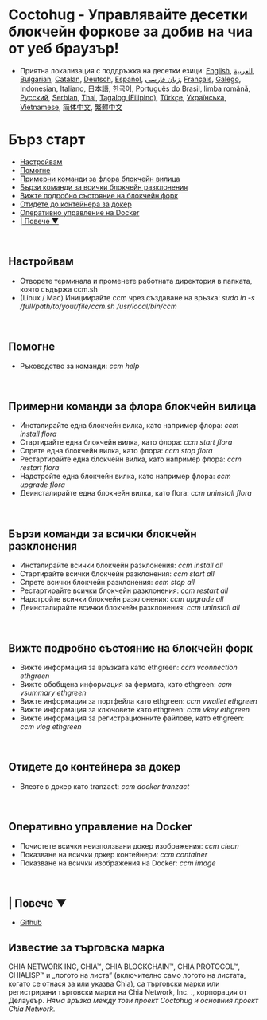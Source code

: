 # Coctohug - Управлявайте десетки блокчейн форкове за добив на чиа от уеб браузър!
- Приятна локализация с поддръжка на десетки езици: [English](./ccm_en.md), [العربية](./ccm_ar.md), [Bulgarian](./ccm_bg.md), [Catalan](./ccm_ca.md), [Deutsch](./ccm_de.md), [Español](./ccm_es.md), [زبان فارسی](./ccm_fa.md), [Français](./ccm_fr.md), [Galego](./ccm_gl.md), [Indonesian](./ccm_id.md), [Italiano](./ccm_it.md), [日本語](./ccm_ja.md), [한국어](./ccm_ko.md), [Português do Brasil](./ccm_pt.md), [limba română](./ccm_ro.md), [Русский](./ccm_ru.md), [Serbian](./ccm_sr.md), [Thai](./ccm_th.md), [Tagalog (Filipino)](./ccm_tl.md), [Türkçe](./ccm_tr.md), [Українська](./ccm_uk.md), [Vietnamese](./ccm_vi.md), [简体中文](./ccm_zh-CN.md), [繁體中文](./ccm_zh-TW.md)


# Бърз старт
  - [Настройвам](#ccm-setup)
  - [Помогне](#ccm-help)
  - [Примерни команди за флора блокчейн вилица](#ccm-sample)
  - [Бързи команди за всички блокчейн разклонения](#ccm-all)
  - [Вижте подробно състояние на блокчейн форк](#ccm-view)
  - [Отидете до контейнера за докер](#ccm-docker)
  - [Оперативно управление на Docker](#ccm-docker-manage)
  - [| Повече ▼](#ccm-more)
  

<p id="ccm-setup">&nbsp;</p>

## Настройвам
- Отворете терминала и променете работната директория в папката, която съдържа ccm.sh
- (Linux / Mac) Инициирайте ccm чрез създаване на връзка: <i>sudo ln -s /full/path/to/your/file/ccm.sh /usr/local/bin/ccm</i>


<p id="ccm-help">&nbsp;</p>

## Помогне
- Ръководство за команди: <i>ccm help</i>


<p id="ccm-sample">&nbsp;</p>

## Примерни команди за флора блокчейн вилица
- Инсталирайте една блокчейн вилка, като например флора: <i>ccm install flora</i>
- Стартирайте една блокчейн вилка, като флора: <i>ccm start flora</i>
- Спрете една блокчейн вилка, като флора: <i>ccm stop flora</i>
- Рестартирайте една блокчейн вилка, като например флора: <i>ccm restart flora</i>
- Надстройте една блокчейн вилка, като например флора: <i>ccm upgrade flora</i>
- Деинсталирайте една блокчейн вилка, като flora: <i>ccm uninstall flora</i>


<p id="ccm-all">&nbsp;</p>

## Бързи команди за всички блокчейн разклонения
- Инсталирайте всички блокчейн разклонения: <i>ccm install all</i>
- Стартирайте всички блокчейн разклонения: <i>ccm start all</i>
- Спрете всички блокчейн разклонения: <i>ccm stop all</i>
- Рестартирайте всички блокчейн разклонения: <i>ccm restart all</i>
- Надстройте всички блокчейн разклонения: <i>ccm upgrade all</i>
- Деинсталирайте всички блокчейн разклонения: <i>ccm uninstall all</i>


<p id="ccm-view">&nbsp;</p>

## Вижте подробно състояние на блокчейн форк
- Вижте информация за връзката като ethgreen: <i>ccm vconnection ethgreen</i>
- Вижте обобщена информация за фермата, като ethgreen: <i>ccm vsummary ethgreen</i>
- Вижте информация за портфейла като ethgreen: <i>ccm vwallet ethgreen</i>
- Вижте информация за ключовете като ethgreen: <i>ccm vkey ethgreen</i>
- Вижте информация за регистрационните файлове, като ethgreen: <i>ccm vlog ethgreen</i>


<p id="ccm-docker">&nbsp;</p>

## Отидете до контейнера за докер
- Влезте в докер като tranzact: <i>ccm docker tranzact</i>


<p id="ccm-docker-manage">&nbsp;</p>

## Оперативно управление на Docker
- Почистете всички неизползвани докер изображения: <i>ccm clean</i>
- Показване на всички докер контейнери: <i>ccm container</i>
- Показване на всички изображения на Docker: <i>ccm image</i>


<p id="ccm-more">&nbsp;</p>

## | Повече ▼
- [Github](https://github.com/raingggg/coctohug-manager)

## Известие за търговска марка
CHIA NETWORK INC, CHIA™, CHIA BLOCKCHAIN™, CHIA PROTOCOL™, CHIALISP™ и „логото на листа“ (включително само логото на листата, когато се отнася за или указва Chia), са търговски марки или регистрирани търговски марки на Chia Network, Inc. ., корпорация от Делауеър. *Няма връзка между този проект Coctohug и основния проект Chia Network.*
 
 
 
 
